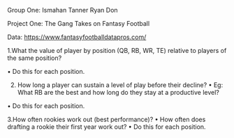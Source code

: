 Group One:
Ismahan
Tanner
Ryan
Don

Project One: The Gang Takes on Fantasy Football

Data: https://www.fantasyfootballdatapros.com/	


1.What the value of player by position (QB, RB, WR, TE) relative to players of the same position?

•	Do this for each position.

2. How long a player can sustain a level of play before their decline?
•	Eg: What RB are the best and how long do they stay at a productive level?

•	Do this for each position.

3.How often rookies work out (best performance)?
•	How often does drafting a rookie their first year work out?
•	Do this for each position.
